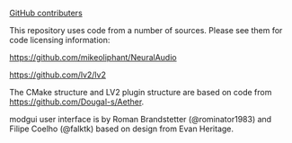 [GitHub contributers](https://github.com/mikeoliphant/neural-amp-modeler-lv2/graphs/contributors)

This repository uses code from a number of sources. Please see them for code licensing information:

https://github.com/mikeoliphant/NeuralAudio

https://github.com/lv2/lv2

The CMake structure and LV2 plugin structure are based on code from https://github.com/Dougal-s/Aether.

modgui user interface is by Roman Brandstetter (@rominator1983) and Filipe Coelho (@falktk) based on design from Evan Heritage.
